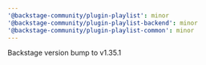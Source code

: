 ```yaml
---
'@backstage-community/plugin-playlist': minor
'@backstage-community/plugin-playlist-backend': minor
'@backstage-community/plugin-playlist-common': minor
---
```


Backstage version bump to v1.35.1
